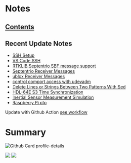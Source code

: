 <!--
**dino920135/dino920135** is a ✨ _special_ ✨ repository because its `README.md` (this file) appears on your GitHub profile.
-->
<!-- # About me -->
# Notes
## [Contents](https://dino920135.github.io/Notes/#/page/contents)
## Recent Update Notes
<!-- BLOG-POST-LIST:START -->
- [SSH Setup](https://dino920135.github.io/Notes//#/page/SSH%20Setup)
- [VS Code SSH](https://dino920135.github.io/Notes//#/page/VS%20Code%20SSH)
- [RTKLIB Septentrio SBF message support](https://dino920135.github.io/Notes//#/page/RTKLIB%20Septentrio%20SBF%20message%20support)
- [Septentrio Receiver Messages](https://dino920135.github.io/Notes//#/page/Septentrio%20Receiver%20Messages)
- [ublox Receiver Messages](https://dino920135.github.io/Notes//#/page/ublox%20Receiver%20Messages)
- [control comport access with udevadm](https://dino920135.github.io/Notes//#/page/control%20comport%20access%20with%20udevadm)
- [Delete Lines or Strings Between Two Patterns With Sed](https://dino920135.github.io/Notes//#/page/Delete%20Lines%20or%20Strings%20Between%20Two%20Patterns%20With%20Sed)
- [HDL-64E S3 Time Synchronization](https://dino920135.github.io/Notes//#/page/HDL-64E%20S3%20Time%20Synchronization)
- [Inertial Sensor Measurement Simulation](https://dino920135.github.io/Notes//#/page/Inertial%20Sensor%20Measurement%20Simulation)
- [Raspberry Pi ptp](https://dino920135.github.io/Notes//#/page/Raspberry%20Pi%20ptp)
<!-- BLOG-POST-LIST:END -->

Update with Github Action [see workflow](https://github.com/dino920135/dino920135/tree/main/.github/workflows)

# Summary
![Github Card profile-details](http://github-profile-summary-cards.vercel.app/api/cards/profile-details?username=dino920135&theme=github_dark)

![](http://github-profile-summary-cards.vercel.app/api/cards/stats?username=dino920135&theme=github_dark) ![](http://github-profile-summary-cards.vercel.app/api/cards/repos-per-language?username=dino920135&theme=github_dark)
